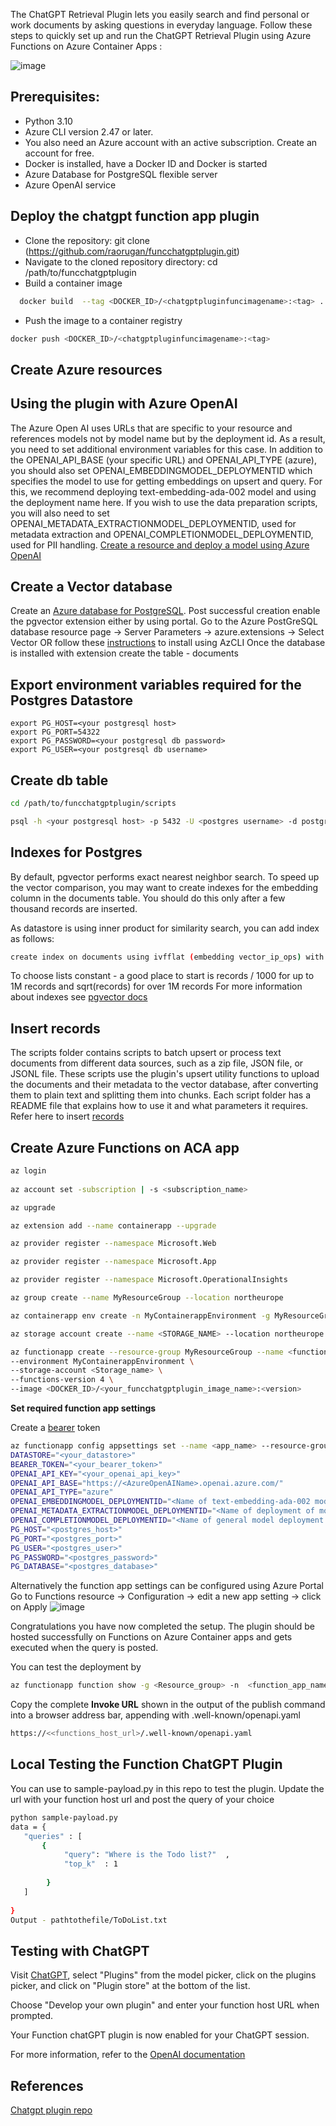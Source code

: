  The ChatGPT Retrieval Plugin lets you easily search and find personal or work documents by asking questions in everyday language.
 Follow these steps to quickly set up and run the ChatGPT Retrieval Plugin using Azure Functions on Azure Container Apps :

 ![image](https://github.com/raorugan/funcchatgptplugin/assets/45637559/c0d1b8df-77df-457c-9569-d182d64d14a6)

 
## Prerequisites:
 
- Python 3.10
- Azure CLI version 2.47 or later.
- You also need an Azure account with an active subscription. Create an account for free.
-  Docker is installed, have a Docker ID and Docker is started
- Azure Database for PostgreSQL flexible server
- Azure OpenAI service

## Deploy the chatgpt function app plugin
- Clone the repository: git clone (https://github.com/raorugan/funcchatgptplugin.git)
-  Navigate to the cloned repository directory: cd /path/to/funcchatgptplugin
-   Build a container image
 
  ```sh
    docker build  --tag <DOCKER_ID>/<chatgptpluginfuncimagename>:<tag> .
```
- Push the image to a container registry
```sh
docker push <DOCKER_ID>/<chatgptpluginfuncimagename>:<tag>
```
## Create Azure resources

##  Using the plugin with Azure OpenAI
The Azure Open AI uses URLs that are specific to your resource and references models not by model name but by the deployment id. As a result, you need to set additional environment variables for this case.
In addition to the OPENAI_API_BASE (your specific URL) and OPENAI_API_TYPE (azure), you should also set OPENAI_EMBEDDINGMODEL_DEPLOYMENTID which specifies the model to use for getting embeddings on upsert and query. For this, we recommend deploying text-embedding-ada-002 model and using the deployment name here.
If you wish to use the data preparation scripts, you will also need to set OPENAI_METADATA_EXTRACTIONMODEL_DEPLOYMENTID, used for metadata extraction and OPENAI_COMPLETIONMODEL_DEPLOYMENTID, used for PII handling.
[Create a resource and deploy a model using Azure OpenAI](https://learn.microsoft.com/en-us/azure/ai-services/openai/how-to/create-resource?pivots=web-portal)

## Create a Vector database
Create an [Azure database for PostgreSQL](https://learn.microsoft.com/en-us/azure/postgresql/flexible-server/quickstart-create-server-portal).
Post successful creation enable the pgvector extension either by using portal. Go to the Azure PostGreSQL database resource page -> Server Parameters -> azure.extensions -> Select Vector OR follow these [instructions](https://learn.microsoft.com/en-us/azure/postgresql/flexible-server/how-to-use-pgvector) to install using AzCLI
Once the database is installed with extension create the table - documents
## Export environment variables required for the Postgres Datastore
```
export PG_HOST=<your postgresql host>
export PG_PORT=54322
export PG_PASSWORD=<your postgresql db password>
export PG_USER=<your postgresql db username>
```
## Create db table
```sh
cd /path/to/funcchatgptplugin/scripts

psql -h <your postgresql host> -p 5432 -U <postgres username> -d postgres -f /path/to/funcchatgptplugin/scripts/init_pg_vector.sql

```
## Indexes for Postgres
By default, pgvector performs exact nearest neighbor search. To speed up the vector comparison, you may want to create indexes for the embedding column in the documents table. You should do this only after a few thousand records are inserted.

As datastore is using inner product for similarity search, you can add index as follows:
```sh
create index on documents using ivfflat (embedding vector_ip_ops) with (lists = 100);
```
To choose lists constant - a good place to start is records / 1000 for up to 1M records and sqrt(records) for over 1M records
For more information about indexes see [pgvector docs](https://github.com/pgvector/pgvector#indexing)

## Insert records 
The scripts folder contains scripts to batch upsert or process text documents from different data sources, such as a zip file, JSON file, or JSONL file. These scripts use the plugin's upsert utility functions to upload the documents and their metadata to the vector database, after converting them to plain text and splitting them into chunks. Each script folder has a README file that explains how to use it and what parameters it requires.
Refer here to insert [records](https://github.com/openai/chatgpt-retrieval-plugin/tree/main#scripts)

## Create Azure Functions on ACA app

```sh
az login
  
az account set -subscription | -s <subscription_name>

az upgrade

az extension add --name containerapp --upgrade

az provider register --namespace Microsoft.Web

az provider register --namespace Microsoft.App

az provider register --namespace Microsoft.OperationalInsights

az group create --name MyResourceGroup --location northeurope

az containerapp env create -n MyContainerappEnvironment -g MyResourceGroup --location northeurope

az storage account create --name <STORAGE_NAME> --location northeurope --resource-group MyResourceGroup --sku Standard_LRS

az functionapp create --resource-group MyResourceGroup --name <functionapp_name> \
--environment MyContainerappEnvironment \
--storage-account <Storage_name> \
--functions-version 4 \
--image <DOCKER_ID>/<your_funcchatgptplugin_image_name>:<version> 
```
**Set required function app settings**

Create a [bearer](https://github.com/openai/chatgpt-retrieval-plugin/tree/main#general-environment-variables) token

``` sh
az functionapp config appsettings set --name <app_name> --resource-group <Resource_group> --settings
DATASTORE="<your_datastore>"
BEARER_TOKEN="<your_bearer_token>"
OPENAI_API_KEY="<your_openai_api_key>"
OPENAI_API_BASE="https://<AzureOpenAIName>.openai.azure.com/"
OPENAI_API_TYPE="azure"
OPENAI_EMBEDDINGMODEL_DEPLOYMENTID="<Name of text-embedding-ada-002 model deployment>"
OPENAI_METADATA_EXTRACTIONMODEL_DEPLOYMENTID="<Name of deployment of model for metatdata>"
OPENAI_COMPLETIONMODEL_DEPLOYMENTID="<Name of general model deployment used for completion>"
PG_HOST="<postgres_host>"
PG_PORT="<postgres_port>"
PG_USER="<postgres_user>"
PG_PASSWORD="<postgres_password>"
PG_DATABASE="<postgres_database>"

```
Alternatively the function app settings can be configured using Azure Portal Go to Functions resource -> Configuration -> edit a new app setting -> click on Apply
![image](https://github.com/raorugan/funcchatgptplugin/assets/45637559/f3dec3d7-2bd2-48ee-8261-6dccd25b7553)


Congratulations you have now completed the setup. The plugin should be hosted successfully on Functions on Azure Container apps and gets executed when the query is posted.

You can test the deployment by 
```sh
az functionapp function show -g <Resource_group> -n  <function_app_name>  --function-name <chatgptplugin_funtion_name> --query "invokeUrlTemplate" --output tsv
```
Copy the complete **Invoke URL** shown in the output of the publish command into a browser address bar, appending with .well-known/openapi.yaml
```sh
https://<<functions_host_url>/.well-known/openapi.yaml
```
## Local Testing the Function ChatGPT Plugin

You can use to sample-payload.py in this repo to test the plugin. Update the url with your function host url and post the query of your choice
```sh
python sample-payload.py
data = {
   "queries" : [
       {
            "query": "Where is the Todo list?"  ,
            "top_k"  : 1
            
        }
   ]
   
}
Output - pathtothefile/ToDoList.txt
```
## Testing with ChatGPT

Visit [ChatGPT](https://chat.openai.com/), select "Plugins" from the model picker, click on the plugins picker, and click on "Plugin store" at the bottom of the list.

Choose "Develop your own plugin" and enter your function host URL  when prompted.

Your Function chatGPT plugin is now enabled for your ChatGPT session.

For more information, refer to the [OpenAI documentation](https://platform.openai.com/docs/plugins/getting-started/openapi-definition)


## References
[Chatgpt plugin repo](https://github.com/openai/chatgpt-retrieval-plugin/tree/main#chatgpt-retrieval-plugin)
